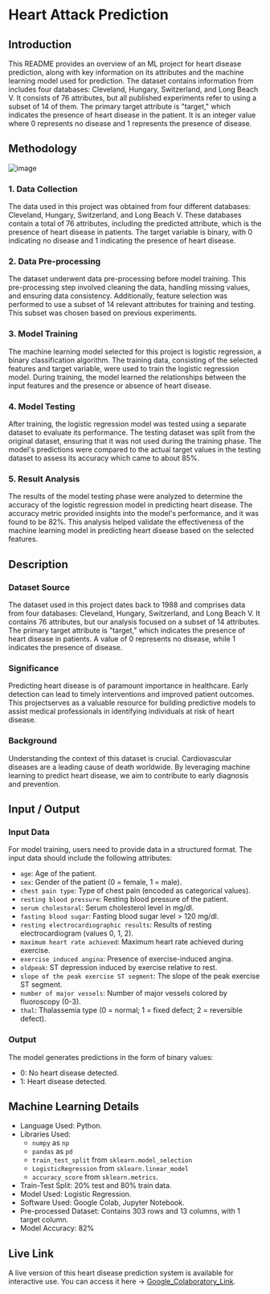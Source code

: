 # Heart Attack Prediction

## Introduction
This README provides an overview of an ML project for heart disease prediction, along with key information on its attributes and the machine learning model used for prediction. The dataset contains information from includes four databases: Cleveland, Hungary, Switzerland, and Long Beach V. It consists of 76 attributes, but all published experiments refer to using a subset of 14 of them. The primary target attribute is "target," which indicates the presence of heart disease in the patient. It is an integer value where 0 represents no disease and 1 represents the presence of disease.

## Methodology

![image](https://github.com/sehajbirmann/Heart-Attack-Prediction/assets/72991473/7164fb1c-6310-4d25-91c3-514d9d300451)

### 1. Data Collection

The data used in this project was obtained from four different databases: Cleveland, Hungary, Switzerland, and Long Beach V. These databases contain a total of 76 attributes, including the predicted attribute, which is the presence of heart disease in patients. The target variable is binary, with 0 indicating no disease and 1 indicating the presence of heart disease.

### 2. Data Pre-processing

The dataset underwent data pre-processing before model training. This pre-processing step involved cleaning the data, handling missing values, and ensuring data consistency. Additionally, feature selection was performed to use a subset of 14 relevant attributes for training and testing. This subset was chosen based on previous experiments.

### 3. Model Training

The machine learning model selected for this project is logistic regression, a binary classification algorithm. The training data, consisting of the selected features and target variable, were used to train the logistic regression model. During training, the model learned the relationships between the input features and the presence or absence of heart disease.

### 4. Model Testing

After training, the logistic regression model was tested using a separate dataset to evaluate its performance. The testing dataset was split from the original dataset, ensuring that it was not used during the training phase. The model's predictions were compared to the actual target values in the testing dataset to assess its accuracy which came to about 85%.

### 5. Result Analysis

The results of the model testing phase were analyzed to determine the accuracy of the logistic regression model in predicting heart disease. The accuracy metric provided insights into the model's performance, and it was found to be 82%. This analysis helped validate the effectiveness of the machine learning model in predicting heart disease based on the selected features.

## Description

### Dataset Source
The dataset used in this project dates back to 1988 and comprises data from four databases: Cleveland, Hungary, Switzerland, and Long Beach V. It contains 76 attributes, but our analysis focused on a subset of 14 attributes. The primary target attribute is "target," which indicates the presence of heart disease in patients. A value of 0 represents no disease, while 1 indicates the presence of disease.

### Significance
Predicting heart disease is of paramount importance in healthcare. Early detection can lead to timely interventions and improved patient outcomes. This projectserves as a valuable resource for building predictive models to assist medical professionals in identifying individuals at risk of heart disease.

### Background
Understanding the context of this dataset is crucial. Cardiovascular diseases are a leading cause of death worldwide. By leveraging machine learning to predict heart disease, we aim to contribute to early diagnosis and prevention.

## Input / Output

### Input Data
For model training, users need to provide data in a structured format. The input data should include the following attributes:

- `age`: Age of the patient.
- `sex`: Gender of the patient (0 = female, 1 = male).
- `chest pain type`: Type of chest pain (encoded as categorical values).
- `resting blood pressure`: Resting blood pressure of the patient.
- `serum cholestoral`: Serum cholesterol level in mg/dl.
- `fasting blood sugar`: Fasting blood sugar level > 120 mg/dl.
- `resting electrocardiographic results`: Results of resting electrocardiogram (values 0, 1, 2).
- `maximum heart rate achieved`: Maximum heart rate achieved during exercise.
- `exercise induced angina`: Presence of exercise-induced angina.
- `oldpeak`: ST depression induced by exercise relative to rest.
- `slope of the peak exercise ST segment`: The slope of the peak exercise ST segment.
- `number of major vessels`: Number of major vessels colored by fluoroscopy (0-3).
- `thal`: Thalassemia type (0 = normal; 1 = fixed defect; 2 = reversible defect).

### Output
The model generates predictions in the form of binary values:
- 0: No heart disease detected.
- 1: Heart disease detected.

## Machine Learning Details
- Language Used: Python.
- Libraries Used:
  - `numpy` as `np`
  - `pandas` as `pd`
  - `train_test_split` from `sklearn.model_selection`
  - `LogisticRegression` from `sklearn.linear_model`
  - `accuracy_score` from `sklearn.metrics`.
- Train-Test Split: 20% test and 80% train data.
- Model Used: Logistic Regression.
- Software Used: Google Colab, Jupyter Notebook.
- Pre-processed Dataset: Contains 303 rows and 13 columns, with 1 target column.
- Model Accuracy: 82%

## Live Link

A live version of this heart disease prediction system is available for interactive use. You can access it here -> [Google_Colaboratory_Link](https://colab.research.google.com/drive/1Q2ioXVZ3SUF2fxXMwqzv1ePMEU-8OUOP?usp=drive_link).




